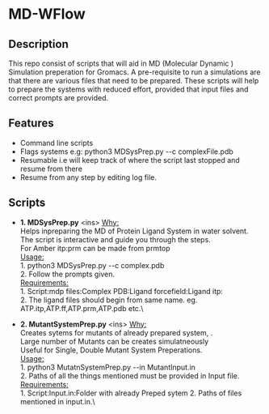 # MD-WFlow

## Description
 This repo consist of scripts that will aid in MD (Molecular Dynamic ) Simulation preperation for Gromacs. A pre-requisite to run a simulations are that there are various files that need to be prepared. These scripts will help to prepare the systems with reduced effort, provided that input files and correct prompts are provided. 

 ## Features
 - Command line scripts
 - Flags systems e.g: python3 MDSysPrep.py --c complexFile.pdb
 - Resumable i.e will keep track of where the script last stopped and resume from there
 - Resume from any step by editing log file.

## Scripts

- **1. MDSysPrep.py**
  \<ins> </ins>
       <ins>Why:</ins>\
           Helps inpreparing the MD of Protein Ligand System in water solvent. The script is interactive and guide you through the steps.\
           For Amber itp:prm can be made from prmtop\
       <ins>Usage:</ins>\
           1. python3 MDSysPrep.py --c complex.pdb\
           2. Follow the prompts given.\
       <ins>Requirements:</ins>\
           1. Script:mdp files:Complex PDB:Ligand forcefield:Ligand itp:\
           2. The ligand files should begin from same name. eg. ATP.itp,ATP.ff,ATP.prm,ATP.pdb etc.\

- **2. MutantSystemPrep.py**
  \<ins> </ins>
       <ins>Why:</ins>\
           Creates sytems for mutants of already prepared system, .\
           Large number of Mutants can be creates simulatneously\
           Useful for Single, Double Mutant System Preperations.\
       <ins>Usage:</ins>\
           1. python3 MutatnSystemPrep.py --in MutantInput.in\
           2. Paths of all the things mentioned must be provided in Input file.\
       <ins>Requirements:</ins>\
           1. Script:Input.in:Folder with already Preped sytem
           2. Paths of files mentioned in input.in.\

  
